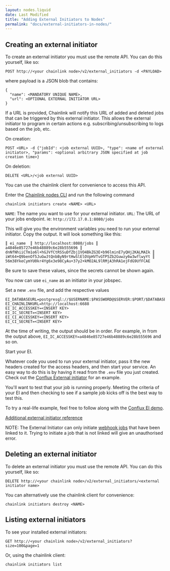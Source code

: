 ```yaml
---
layout: nodes.liquid
date: Last Modified
title: "Adding External Initiators to Nodes"
permalink: "docs/external-initiators-in-nodes/"
---
```


## Creating an external initiator

To create an external initiator you must use the remote API. You can do this yourself, like so:

```
POST http://<your chainlink node>/v2/external_initiators -d <PAYLOAD>
```

where payload is a JSON blob that contains:

```
{
  "name": <MANDATORY UNIQUE NAME>,
  "url": <OPTIONAL EXTERNAL INITIATOR URL>
}
```

If a URL is provided, Chainlink will notify this URL of added and deleted jobs that can be triggered by this external initiator. This allows the external initiator to program in certain actions e.g. subscribing/unsubscribing to logs based on the job, etc.

On creation:

```
POST <URL> -d {"jobId": <job external UUID>, "type": <name of external initiator>, "params": <optional arbitrary JSON specified at job creation time>}
```

On deletion:

```
DELETE <URL>/<job external UUID> 
```

You can use the chainlink client for convenience to access this API.

Enter the [Chainlink nodes CLI](/docs/miscellaneous/#execute-commands-running-docker) and run the following command
```
chainlink initiators create <NAME> <URL>
```

`NAME`: The name you want to use for your external initiator.
`URL`: The URL of your jobs endpoint. ie: `http://172.17.0.1:8080/jobs`

This will give you the environment variables you need to run your external initiator. Copy the output. It will look something like this:

```
║ ei_name  ║ http://localhost:8080/jobs ║ a4846e85727e46b48889c6e28b555696 ║ dnNfNhiiCTm1o6l+hGJVfCtRSSuDfZbj1VO4BkZG3E+b96lminE7yQHj2KALMAIk ║ iWt64+Q9benOf5JuGwJtQnbByN9rtHwSlElOVpHVTvGTP5Zb2Guwzy6w3wflwyYt ║ 56m38YkeCymYU0kr4Yg6x3e98CyAu+37y2+kMO2AL9lRMjA3hRA1ejFdG9UfFCAE
```

Be sure to save these values, since the secrets cannot be shown again.

You now can use `ei_name` as an initiator in your jobspec. 

Set a new `.env` file, and add the respective values

```
EI_DATABASEURL=postgresql://$USERNAME:$PASSWORD@$SERVER:$PORT/$DATABASE
EI_CHAINLINKURL=http://localhost:6688
EI_IC_ACCESSKEY=<INSERT KEY>
EI_IC_SECRET=<INSERT KEY>
EI_CI_ACCESSKEY=<INSERT KEY>
EI_CI_SECRET=<INSERT KEY>
```
At the time of writing, the output should be in order. For example, in from the output above, `EI_IC_ACCESSKEY=a4846e85727e46b48889c6e28b555696` and so on.

Start your EI.

Whatever code you used to run your external initiator, pass it the new headers created for the access headers, and then start your service. An easy way to do this is by having it read from the `.env` file you just created. Check out the <a href="https://github.com/Conflux-Network-Global/demo-cfx-chainlink" target="_blank">Conflux External initiator</a> for an example. 

You'll want to test that your job is running properly. Meeting the criteria of your EI and then checking to see if a sample job kicks off is the best way to test this. 

To try a real-life example, feel free to follow along with the <a href="https://www.youtube.com/watch?v=J8oJEp4qz5w" target="_blank">Conflux EI demo</a>.

<a href="https://github.com/smartcontractkit/chainlink/wiki/External-Initiators" target="_blank">Additional external initiator reference</a>

NOTE: The External Initiator can only initiate [webhook jobs](/docs/job-types/webhook) that have been linked to it. Trying to initiate a job that is not linked will give an unauthorised error.

## Deleting an external initiator

To delete an external initiator you must use the remote API. You can do this yourself, like so:

```
DELETE http://<your chainlink node>/v2/external_initiators/<external initiator name>
```

You can alternatively use the chainlink client for convenience:
```
chainlink initiators destroy <NAME>
```

## Listing external initiators

To see your installed external initiators:

```
GET http://<your chainlink node>/v2/external_initiators?size=100&page=1
```

Or, using the chainlink client:
```
chainlink initiators list
```
